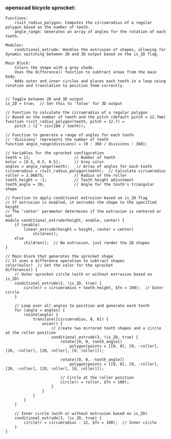 ### openscad bicycle sprocket: ###

    Functions:
        rivit_radius_polygon: Computes the circumradius of a regular polygon based on the number of teeth.
        angle_range: Generates an array of angles for the rotation of each tooth.

    Modules:
        conditional_extrude: Handles the extrusion of shapes, allowing for dynamic switching between 2D and 3D output based on the is_2D flag.

    Main Block:
        Colors the shape with a grey shade.
        Uses the difference() function to subtract areas from the main body.
        Adds outer and inner circles and places each tooth in a loop using rotation and translation to position them correctly.




```openscad

// Toggle between 2D and 3D output
is_2D = true;  // Set this to 'false' for 3D output

// Function to calculate the circumradius of a regular polygon
// Based on the number of teeth and the pitch (default pitch = 12.7mm)
function rivit_radius_polygon(teeth, pitch = 12.7) =
    pitch / (2 * sin(180 / teeth));

// Function to generate a range of angles for each tooth
// 'divisions' represents the number of teeth
function angle_range(divisions) = [0 : 360 / divisions : 360];

// Variables for the sprocket configuration
teeth = 11;                   // Number of teeth
kolor = [0.5, 0.5, 0.5];      // Grey color
angles = angle_range(teeth);   // Array of angles for each tooth
circumradius = rivit_radius_polygon(teeth);  // Calculate circumradius
roller = 3.96875;             // Radius of the roller
tooth_height = -1;            // Tooth height adjustment
tooth_angle = 30;             // Angle for the tooth's triangular shape

// Function to apply conditional extrusion based on is_2D flag
// If extrusion is enabled, it extrudes the shape to the specified height
// The 'center' parameter determines if the extrusion is centered or not
module conditional_extrude(height, enable, center) {
    if (enable)
        linear_extrude(height = height, center = center)
            children();
    else
        children();  // No extrusion, just render the 2D shapes
}

// Main block that generates the sprocket shape
// It uses a difference operation to subtract shapes
color(kolor)  // Set the color for the sprocket
difference() {
    // Outer sprocket circle (with or without extrusion based on is_2D)
    conditional_extrude(2, !is_2D, true) {
        circle(r = circumradius + tooth_height, $fn = 100);  // Outer circle
    }

    // Loop over all angles to position and generate each tooth
    for (angle = angles) {
        rotate(angle) {
            translate([circumradius, 0, 0]) {
                union() {
                    // Create two mirrored tooth shapes and a circle at the roller position
                    conditional_extrude(3, !is_2D, true) {
                        rotate([0, 0, tooth_angle])
                            polygon(points = [[0, 0], [0, -roller], [20, -roller], [20, roller], [0, roller]]);
                        
                        rotate([0, 0, -tooth_angle])
                            polygon(points = [[0, 0], [0, -roller], [20, -roller], [20, roller], [0, roller]]);
                        
                        // Circle at the roller position
                        circle(r = roller, $fn = 100);
                    }
                }
            }
        }
    }

    // Inner circle (with or without extrusion based on is_2D)
    conditional_extrude(3, !is_2D, true) {
        circle(r = circumradius - 12, $fn = 100);  // Inner circle
    }
}

```
